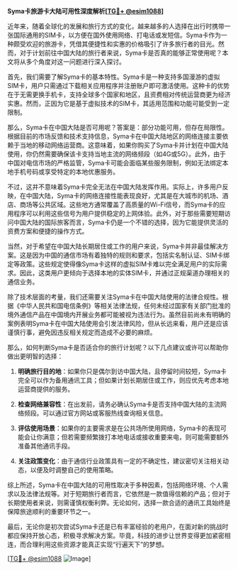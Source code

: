 **Syma卡旅游卡大陆可用性深度解析[[TG💪+ @esim1088](https://t.me/s/esim1088)]**

近年来，随着全球化的发展和旅行方式的变化，越来越多的人选择在出行时携带一张国际通用的SIM卡，以方便在国外使用网络、打电话或发短信。Syma卡作为一种颇受欢迎的旅游卡，凭借其便捷性和实惠的价格吸引了许多旅行者的目光。然而，对于计划前往中国大陆的旅行者来说，Syma卡是否真的能够正常使用呢？本文将从多个角度对这一问题进行深入探讨。

首先，我们需要了解Syma卡的基本特性。Syma卡是一种支持多国漫游的虚拟SIM卡，用户只需通过下载相关应用程序并注册账户即可激活使用。这种卡的优势在于无需更换手机卡，支持全球多个国家和地区，且资费相对传统运营商更为经济实惠。然而，正因为它是基于虚拟技术的SIM卡，其适用范围和功能可能受到一定限制。

那么，Syma卡在中国大陆是否可用呢？答案是：部分功能可用，但存在局限性。根据目前的市场反馈和技术支持信息，Syma卡在中国大陆地区的网络连接主要依赖于当地的移动网络运营商。这意味着，如果你购买了Syma卡并计划在中国大陆使用，你仍然需要确保该卡支持当地主流的网络频段（如4G或5G）。此外，由于中国对电信市场的严格监管，Syma卡可能会面临某些服务限制，例如无法绑定本地手机号码或享受特定的本地优惠服务。

不过，这并不意味着Syma卡完全无法在中国大陆发挥作用。实际上，许多用户反映，在中国大陆，Syma卡的网络连接性能表现良好，尤其是在大城市的机场、酒店、商场等公共区域。这些地方通常覆盖了高质量的Wi-Fi信号，而Syma卡的应用程序可以利用这些信号为用户提供稳定的上网体验。此外，对于那些需要短期访问中国大陆的国际旅客而言，Syma卡仍是一个不错的选择，因为它能提供灵活的资费方案和便捷的操作方式。

当然，对于希望在中国大陆长期居住或工作的用户来说，Syma卡并非最佳解决方案。这是因为中国的通信市场有着独特的规则和要求，包括实名制认证、SIM卡绑定等政策。这些规定使得像Syma卡这样的虚拟SIM卡难以完全满足用户的实际需求。因此，这类用户更倾向于选择本地的实体SIM卡，并通过正规渠道办理相关的通信业务。

除了技术层面的考量，我们还需要关注Syma卡在中国大陆使用的法律合规性。根据《中华人民共和国电信条例》等相关法律法规，任何未经过国家有关部门批准的境外通信产品在中国境内开展业务都可能被视为违法行为。虽然目前尚未有明确的案例表明Syma卡在中国大陆使用会引发法律风险，但从长远来看，用户还是应该谨慎行事，避免因违反相关规定而造成不必要的麻烦。

那么，如何判断Syma卡是否适合你的旅行计划呢？以下几点建议或许可以帮助你做出更明智的选择：

1. **明确旅行目的地**：如果你只是偶尔到访中国大陆，且停留时间较短，Syma卡完全可以作为备用通讯工具；但如果计划长期居住或工作，则应优先考虑本地运营商提供的服务。
   
2. **检查网络兼容性**：在出发前，请务必确认Syma卡是否支持中国大陆的主流网络频段。可以通过官方网站或客服热线查询相关信息。
   
3. **评估使用场景**：如果你的主要需求是在公共场所使用网络，Syma卡的表现可能会让你满意；但若需要频繁拨打本地电话或接收重要来电，则可能需要额外准备其他通讯手段。
   
4. **关注政策变化**：由于通信行业政策具有一定的不确定性，建议密切关注相关动态，以便及时调整自己的使用策略。

综上所述，Syma卡在中国大陆的可用性取决于多种因素，包括网络环境、个人需求以及法律法规等。对于短期旅行者而言，它依然是一款值得信赖的产品；但对于长期使用者来说，则需谨慎权衡利弊。无论如何，选择一款合适的通讯工具始终是保障旅途顺利的重要环节之一。

最后，无论你是初次尝试Syma卡还是已有丰富经验的老用户，在面对新的挑战时都应保持开放心态，积极寻求解决方案。毕竟，科技的进步让世界变得更加紧密相连，而合理利用这些资源才能真正实现“行遍天下”的梦想。

[[TG💪+ @esim1088](https://t.me/s/esim1088) ![Image](https://i.postimg.cc/4NQfJmqS/Snipaste-2025-05-13-00-14-12.png)]